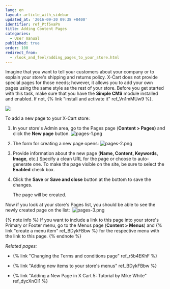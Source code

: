 ```yaml
---
lang: en
layout: article_with_sidebar
updated_at: '2016-09-30 09:38 +0400'
identifier: ref_Ptf5vaPn
title: Adding Content Pages
categories:
  - User manual
published: true
order: 100
redirect_from:
  - /look_and_feel/adding_pages_to_your_store.html
---
```



Imagine that you want to tell your customers about your company or to explain your store's shipping and returns policy. X-Cart does not provide special pages for those needs; however, it allows you to add your own pages using the same style as the rest of your store. Before you get started with this task, make sure that you have the **Simple CMS** module installed and enabled. If not, {% link "install and activate it" ref_Vn1mMUw9 %}.

![]({{site.baseurl}}/attachments/6389804/7602616.png)

To add a new page to your X-Cart store:

1.  In your store's Admin area, go to the Pages page (**Content > Pages)** and click the **New page** button.
    ![pages-1.png]({{site.baseurl}}/attachments/ref_Ptf5vaPn/pages-1.png)

2.  The form for creating a new page opens:
    ![pages-2.png]({{site.baseurl}}/attachments/ref_Ptf5vaPn/pages-2.png)

3.  Provide information about the new page (**Name, Content, Keywords, Image**, etc.)
    Specify a clean URL for the page or choose to auto-generate one. To make the page visible on the site, be sure to select the **Enabled** check box.

4.  Click the **Save** or **Save and close** button at the bottom to save the changes.

    The page will be created.
    
Now if you look at your store's Pages list, you should be able to see the newly created page on the list: 
    ![pages-3.png]({{site.baseurl}}/attachments/ref_Ptf5vaPn/pages-3.png)

{% note info %}
If you want to include a link to this page into your store's Primary or Footer menu, go to the Menus page (**Content > Menus**) and {% link "create a menu item" ref_BDykFBbw %} for the respective menu with the link to this page.
{% endnote %}

_Related pages:_

*   {% link "Changing the Terms and conditions page" ref_r5b4EKhF %}
*   {% link "Adding new items to your store's menus" ref_BDykFBbw %}

*   {% link "Adding a New Page in X Cart 5: Tutorial by Mike White" ref_dycXnOI1 %}
